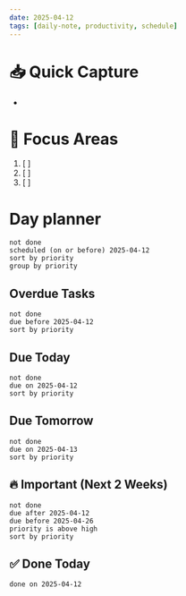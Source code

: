 ```yaml
---
date: 2025-04-12
tags: [daily-note, productivity, schedule]
---
```

# 📥 Quick Capture
- 
# 🎯 Focus Areas
1. [ ] 
2. [ ] 
3. [ ] 
# Day planner
```tasks
not done
scheduled (on or before) 2025-04-12
sort by priority
group by priority
```

## Overdue Tasks
```tasks
not done
due before 2025-04-12
sort by priority
```
## Due Today
```tasks
not done
due on 2025-04-12
sort by priority
```
## Due Tomorrow
```tasks
not done
due on 2025-04-13
sort by priority
```

## 🔥 Important (Next 2 Weeks)
```tasks
not done
due after 2025-04-12
due before 2025-04-26
priority is above high
sort by priority
```
## ✅ Done Today
```tasks
done on 2025-04-12
```
